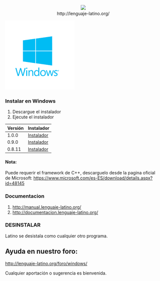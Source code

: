 <p align="center">
<img src ="https://raw.githubusercontent.com/primitivorm/latino/master/logo/banner-300x.png" /><br>http://lenguaje-latino.org/
</p>

<img src ="win.png" />

### Instalar en Windows
1. Descargue el instalador
2. Ejecute el instalador


| Versión | Instalador |
|---------|------------|
|  1.0.0  | [Instalador](https://github.com/primitivorm/latino/releases/download/v1.0/setupWindows.exe) |
|  0.9.0  | [Instalador](https://github.com/primitivorm/latino/releases/download/v0.9.0/setupWindows.exe) |
|  0.8.11 | [Instalador]( https://github.com/primitivorm/latino/releases/download/v0.8.11/setup_windows.exe) |

#### Nota:
Puede requerir el framework de C++, descarguelo desde la pagina oficial de Microsoft:
https://www.microsoft.com/es-ES/download/details.aspx?id=48145

### Documentacion
1. http://manual.lenguaje-latino.org/
2. http://documentacion.lenguaje-latino.org/

### DESINSTALAR
Latino se desistala como cualquier otro programa.

## Ayuda en nuestro foro:

http://lenguaje-latino.org/foro/windows/

Cualquier aportación o sugerencia es bienvenida.
